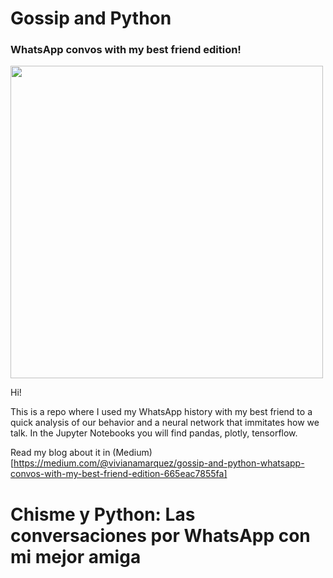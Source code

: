 # Gossip and Python
### WhatsApp convos with my best friend edition!

<img src="http://vivianamarquez.com/ChismeYPython/img/PythonYChisme.JPG" width="500" align='center'>

Hi! 

This is a repo where I used my WhatsApp history with my best friend to a quick analysis of our behavior and a neural network that immitates how we talk. In the Jupyter Notebooks you will find pandas, plotly, tensorflow. 

Read my blog about it in (Medium)[https://medium.com/@vivianamarquez/gossip-and-python-whatsapp-convos-with-my-best-friend-edition-665eac7855fa]




# Chisme y Python: Las conversaciones por WhatsApp con mi mejor amiga
